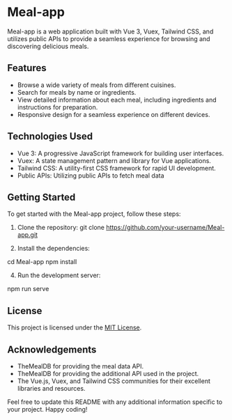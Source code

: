 # Meal-app

Meal-app is a web application built with Vue 3, Vuex, Tailwind CSS, and utilizes public APIs to provide a seamless experience for browsing and discovering delicious meals.

## Features

- Browse a wide variety of meals from different cuisines.
- Search for meals by name or ingredients.
- View detailed information about each meal, including ingredients and instructions for preparation.
- Responsive design for a seamless experience on different devices.

## Technologies Used

- Vue 3: A progressive JavaScript framework for building user interfaces.
- Vuex: A state management pattern and library for Vue applications.
- Tailwind CSS: A utility-first CSS framework for rapid UI development.
- Public APIs: Utilizing public APIs to fetch meal data

## Getting Started

To get started with the Meal-app project, follow these steps:

1. Clone the repository: git clone https://github.com/your-username/Meal-app.git

2. Install the dependencies:

cd Meal-app
npm install

4. Run the development server:

npm run serve

## License

This project is licensed under the [MIT License](LICENSE).

## Acknowledgements

- TheMealDB for providing the meal data API.
- TheMealDB for providing the additional API used in the project.
- The Vue.js, Vuex, and Tailwind CSS communities for their excellent libraries and resources.

Feel free to update this README with any additional information specific to your project. Happy coding!

